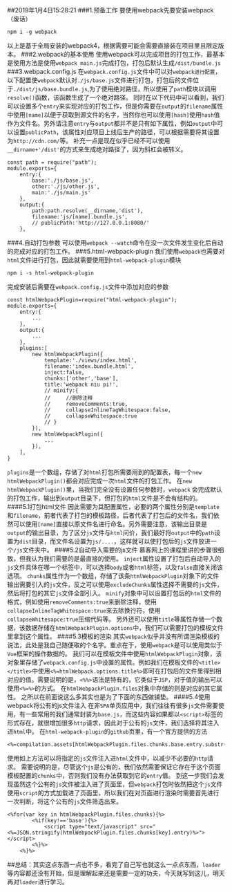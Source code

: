 ##2019年1月4日15:28:21
###1.预备工作
要使用webpack先要安装webpack（废话）
~~~
npm i -g webpack
~~~
以上是基于全局安装的webpack4，根据需要可能会需要直接装在项目里且限定版本。
###2.webpack的基本使用
使用webpack可以完成项目的打包工作，最基本是使用方法是使用`webpack main.js`完成打包，打包后默认生成`/dist/bundle.js`
###3.webpack.config.js
在`webpack.config.js`文件中可以对`webpack进行配置`，以下配置使`webpack`默认对`./js/base.js`文件进行打包，打包后的文件位于`./dist/js/base.bundle.js`,为了使用绝对路径，所以使用了`path`模块以调用`resolve()`函数，该函数生成了一个绝对路径。
同时在以下代码中可以看到，我们可以设置多个`entry`来实现对应的打包工作，但是你需要在`output`的`filename`属性中使用`[name]`以便于获取到源文件的名字，当然你也可以使用`[hash]`使用`hash`值作为文件名。另外请注意`entry`与`output`都并不是只有如下属性，例如`output`中可以设置`publicPath`，该属性对应项目上线后生产的路径，可以根据需要将其设置为`http://cdn.com/`等。
补充一点是现在似乎已经不可以使用`__dirname+'/dist'`的方式来生成绝对路径了，因为斜杠会被转义。
~~~
const path = require("path");
module.exports={
    entry:{
        base:'./js/base.js',
        other:'./js/other.js',
        main:'./js/main.js'
    },
    output:{
        path:path.resolve(__dirname,'dist'),
        filename:'js/[name].bundle.js',
        // publicPath:'http://127.0.0.1:8080/'
    },
~~~
###4.自动打包参数
可以使用`webpack --watch`命令在没一次文件发生变化后自动的完成对应的打包工作。
###5.html-webpack-plugin
我们使用`webpack`也需要对`html`文件进行打包，因此就需要使用到`html-webpack-plugin`模块
~~~
npm i -s html-webpack-plugin
~~~
完成安装后需要在`webpack.config.js`文件中添加对应的参数
~~~
const htmlWebpackPlugin=require("html-webpack-plugin");
module.exports={
    entry:{
        ...
    },
    output:{
        ...
    },
    plugins:[
        new htmlWebpackPlugin({
            template:'./views/index.html',
            filename:'index.bundle.html',
            inject:false,
            chunks:['other','base'],
            title:'webpack niu pi!',
            // minify:{
            //     //删除注释
            //     removeComments:true,
            //     collapseInlineTagWhitespace:false,
            //     collapseWhitespace:true
            // }
        }),
        new htmlWebpackPlugin({
            ...
        }),
    ],
}
~~~
`plugins`是一个数组，存储了对`html`打包所需要用到的配置表，每一个`new htmlWebpackPlugin()`都会对应完成一次`html`文件的打包工作。
在`new htmlWebpackPlugin()`里，当我们完全没有设置任何参数时，`webpack` 会完成默认的打包工作，输出到`output`目录下，但打包的`html`文件是不会有结构的。
####5.1打包html文件
因此需要为其配置属性，必要的两个属性分别是`template`和`filename`，前者代表了打包的模板路径，后者代表了打包后的文件名，我们依然可以使用`[name]`直接以原文件名进行命名。另外需要注意，该输出目录是`output`的输出目录，为了区分`js`文件与`html`问价，我们最好将`output`中的`path`设置为`dist`目录，而文件名设置为`js/....`，这样就可以使打包后的`js`文件放进一个`/js`文件夹中。
####5.2自动导入需要的js文件
慕客网上的课程里讲的步骤很细致，但我认为我们需要的是最直接的使用。
`inject`属性设置了打包后自动导入的`js`文件具体在哪一个标签中，可以选择`body`或者`html`标签，以及`false`直接关闭该选项。
`chunks`属性作为一个数组，存储了该条`htmlWebpackPlugin`对象下的文件输出需要引入的`js`文件，反之可以使用`excludeChunks`属性选择不需要的`js`文件，然后将打包的其它`js`文件全部引入。
`minify`对象中可以设置打包后的`html`文件的格式，例如使用`removeComments:true`来删除注释，使用`collapseInlineTagWhitespace:true`来去除换行符，使用`collapseWhitesapce:true`压缩代码等。
另外还可以使用`title`等属性存储一个数据，该数据存储在`htmlWebpackPlugin.options`中，我们可以需要打包的模板文件里拿到这个属性。
####5.3模板的渲染
其实`webpack`似乎并没有所谓渲染模板的说法，此处是我自己随便取的个名字。重点在于，使用`webpack`是可以使用类似于`Vue`框架的操作数据的。
我们可以在模板文件中使用`htmlWebpackPlugin`对象，该对象里存储了`webpack.config.js`中设置的属性。例如我们在模板文件的`<title></title>`中使用`<%=htmlWebpack.options.title%>`即可在打包后的文件里得到相对应的值。需要说明的是，`<%%>`语法是特有的，它类似于`JSP`，对于值的输出可以使用`<%=%>`的方式。
在`htmlWebpackPlugin.files`对象中存储的则是对应的其它属性。
之所以在前面说这么多其实也是为了下面的东西做铺垫。
####5.4使用webpack将公有的js文件注入
在非`SPA`单页应用中，我们往往有很多`js`文件需要使用，有一些常用的我们通常封装为`base.js`，而这些内容如果都以`<script>`标签的形式存在，就很增加很多`http`请求，因此对于公有的`js`文件，我们选择将其注入进`html`中。
在`html-webpack-plugin`的`github`页里，有一个官方提供的方法
~~~
<%=compilation.assets[htmlWebpackPlugin.files.chunks.base.entry.substr(htmlWebpackPlugin.files.publicPath.length)].source()%>
~~~
使用如上方法可以将指定的`js`文件注入进`html`文件中，以减少不必要的`http`请求。
需要说明的是，尽管这个`js`是公有的，我们依然需要保证它存在于这个页面模板配置的`chunks`中，否则我们没有办法获取到它的`entry`值。
到这一步我们会发现虽然这个公有的`js`文件被注入进了页面里，但`webpack`打包时依然把这个`js`文件使用`script`的方式加载进了页面里，所以我们在对页面进行渲染时需要首先进行一次判断，将这个公有的`js`文件筛选出来。
~~~
<%for(var key in htmlWebpackPlugin.files.chunks){%>
        <%if(key!=='base'){%>
            <script type="text/javascript" src="<%=JSON.stringify(htmlWebpackPlugin.files.chunks[key].entry)%>"></script>
        <%}%>
    <%}%>
~~~
##总结：其实这点东西一点也不多，看完了自己写也就这么一点点东西，`loader`等内容都还没有开始，但是理解起来还是需要一定的功夫，今天就写到这儿，明天再对`loader`进行学习。
